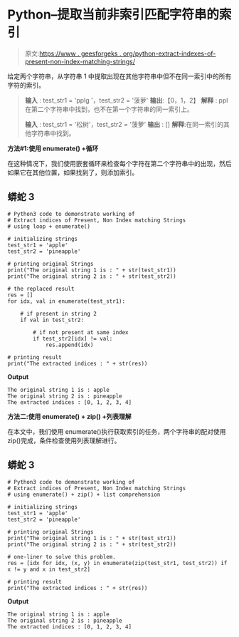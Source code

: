 # Python–提取当前非索引匹配字符串的索引

> 原文:[https://www . geesforgeks . org/python-extract-indexes-of-present-non-index-matching-strings/](https://www.geeksforgeeks.org/python-extract-indices-of-present-non-index-matching-strings/)

给定两个字符串，从字符串 1 中提取出现在其他字符串中但不在同一索引中的所有字符的索引。

> **输入** : test_str1 = 'pplg '，test_str2 = '菠萝'
> **输出**:【0，1，2】
> **解释** : ppl 在第二个字符串中找到，也不在第一个字符串的同一索引上。
> 
> **输入** : test_str1 = '松树'，test_str2 = '菠萝'
> **输出** : []
> **解释**:在同一索引的其他字符串中找到。

**方法#1:使用 enumerate() +循环**

在这种情况下，我们使用嵌套循环来检查每个字符在第二个字符串中的出现，然后如果它在其他位置，如果找到了，则添加索引。

## 蟒蛇 3

```
# Python3 code to demonstrate working of 
# Extract indices of Present, Non Index matching Strings
# using loop + enumerate()

# initializing strings
test_str1 = 'apple'
test_str2 = 'pineapple'

# printing original Strings
print("The original string 1 is : " + str(test_str1))
print("The original string 2 is : " + str(test_str2))

# the replaced result 
res = []
for idx, val in enumerate(test_str1):

    # if present in string 2
    if val in test_str2:

        # if not present at same index
        if test_str2[idx] != val:      
            res.append(idx)

# printing result 
print("The extracted indices : " + str(res)) 
```

**Output**

```
The original string 1 is : apple
The original string 2 is : pineapple
The extracted indices : [0, 1, 2, 3, 4]

```

**方法二:使用 enumerate() + zip() +列表理解**

在本文中，我们使用 enumerate()执行获取索引的任务，两个字符串的配对使用 zip()完成，条件检查使用列表理解进行。

## 蟒蛇 3

```
# Python3 code to demonstrate working of 
# Extract indices of Present, Non Index matching Strings
# using enumerate() + zip() + list comprehension

# initializing strings
test_str1 = 'apple'
test_str2 = 'pineapple'

# printing original Strings
print("The original string 1 is : " + str(test_str1))
print("The original string 2 is : " + str(test_str2))

# one-liner to solve this problem.
res = [idx for idx, (x, y) in enumerate(zip(test_str1, test_str2)) if x != y and x in test_str2]

# printing result 
print("The extracted indices : " + str(res)) 
```

**Output**

```
The original string 1 is : apple
The original string 2 is : pineapple
The extracted indices : [0, 1, 2, 3, 4]

```